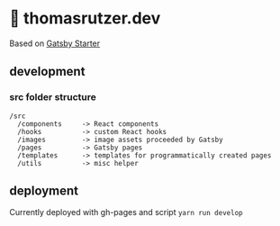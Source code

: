 # 🚀 thomasrutzer.dev

Based on [Gatsby Starter](https://github.com/gatsbyjs/gatsby-starter-default)

## development

### src folder structure

```
/src
  /components     -> React components
  /hooks          -> custom React hooks
  /images         -> image assets proceeded by Gatsby
  /pages          -> Gatsby pages
  /templates      -> templates for programmatically created pages
  /utils          -> misc helper
```

## deployment

Currently deployed with gh-pages and script `yarn run develop`
